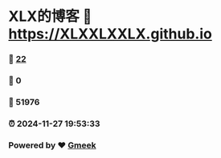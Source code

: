 # XLX的博客 :link: https://XLXXLXXLX.github.io 
### :page_facing_up: [22](https://XLXXLXXLX.github.io/tag.html) 
### :speech_balloon: 0 
### :hibiscus: 51976 
### :alarm_clock: 2024-11-27 19:53:33 
### Powered by :heart: [Gmeek](https://github.com/Meekdai/Gmeek)
